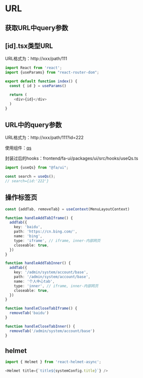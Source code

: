 # URL
## 获取URL中query参数

## [id].tsx类型URL
URL格式为：http://xxx/path/111

```typescript jsx
import React from 'react';
import {useParams} from "react-router-dom";

export default function index() {
  const { id } = useParams()

  return (
    <div>{id}</div>
  )
}
```

## URL中的query参数
URL格式为：http://xxx/path/111?id=222

使用组件：[qs](https://github.com/ljharb/qs)

封装过后的hooks：frontend/fa-ui/packages/ui/src/hooks/useQs.ts

```typescript jsx
import {useQs} from "@fa/ui";

const search = useQs();
// search={id:'222'}
```

## 操作标签页

```typescript jsx
const {addTab, removeTab} = useContext(MenuLayoutContext)

function handleAddTabIframe() {
  addTab({
    key: 'baidu',
    path: 'https://cn.bing.com/',
    name: 'bing',
    type: 'iframe', // iframe, inner-内部网页
    closeable: true,
  })
}

function handleAddTabInner() {
  addTab({
    key: '/admin/system/account/base',
    path: '/admin/system/account/base',
    name: '个人中心tab',
    type: 'inner', // iframe, inner-内部网页
    closeable: true,
  })
}

function handleCloseTabIframe() {
  removeTab('baidu')
}

function handleCloseTabInner() {
  removeTab('/admin/system/account/base')
}
```

## helmet

```typescript jsx
import { Helmet } from 'react-helmet-async';

<Helmet title={`title${systemConfig.title}`} />
```


